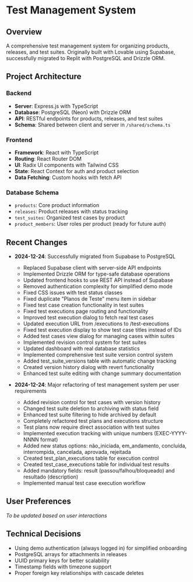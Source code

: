 # Test Management System

## Overview
A comprehensive test management system for organizing products, releases, and test suites. Originally built with Lovable using Supabase, successfully migrated to Replit with PostgreSQL and Drizzle ORM.

## Project Architecture

### Backend
- **Server**: Express.js with TypeScript
- **Database**: PostgreSQL (Neon) with Drizzle ORM
- **API**: RESTful endpoints for products, releases, and test suites
- **Schema**: Shared between client and server in `/shared/schema.ts`

### Frontend
- **Framework**: React with TypeScript
- **Routing**: React Router DOM
- **UI**: Radix UI components with Tailwind CSS
- **State**: React Context for auth and product selection
- **Data Fetching**: Custom hooks with fetch API

### Database Schema
- `products`: Core product information
- `releases`: Product releases with status tracking
- `test_suites`: Organized test cases by product
- `product_members`: User roles per product (ready for future auth)

## Recent Changes
- **2024-12-24**: Successfully migrated from Supabase to PostgreSQL
  - Replaced Supabase client with server-side API endpoints
  - Implemented Drizzle ORM for type-safe database operations
  - Updated frontend hooks to use REST API instead of Supabase
  - Removed authentication complexity for simplified demo mode
  - Fixed CSS issues with test status classes
  - Fixed duplicate "Planos de Teste" menu item in sidebar
  - Fixed test case creation functionality in test suites
  - Fixed test executions page routing and functionality
  - Improved test execution dialog to fetch real test cases
  - Updated execution URL from /executions to /test-executions
  - Fixed test execution display to show test case titles instead of IDs
  - Added test cases view dialog for managing cases within suites
  - Implemented revision control system for test suites
  - Updated dashboard with real database statistics
  - Implemented comprehensive test suite version control system
  - Added test_suite_versions table with automatic change tracking
  - Created version history dialog with revert functionality
  - Enhanced test suite editing with change summary documentation

- **2024-12-24**: Major refactoring of test management system per user requirements
  - Added revision control for test cases with version history
  - Changed test suite deletion to archiving with status field
  - Enhanced test suite filtering to hide archived by default
  - Completely refactored test plans and executions structure
  - Test plans now require direct association with test suites
  - Implemented execution tracking with unique numbers (EXEC-YYYY-NNNN format)
  - Added new status options: não_iniciada, em_andamento, concluída, interrompida, cancelada, aprovada, rejeitada
  - Created test_plan_executions table for execution control
  - Created test_case_executions table for individual test results
  - Added mandatory fields: result (passou/falhou/bloqueado) and resultado (description)
  - Implemented manual test case execution workflow

## User Preferences
*To be updated based on user interactions*

## Technical Decisions
- Using demo authentication (always logged in) for simplified onboarding
- PostgreSQL arrays for attachments in releases
- UUID primary keys for better scalability
- Timestamp fields with timezone support
- Proper foreign key relationships with cascade deletes